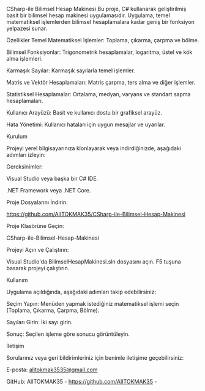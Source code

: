CSharp-ile Bilimsel Hesap Makinesi
Bu proje, C# kullanarak geliştirilmiş basit bir bilimsel hesap makinesi uygulamasıdır. Uygulama, temel matematiksel işlemlerden bilimsel hesaplamalara kadar geniş bir fonksiyon yelpazesi sunar.

Özellikler
Temel Matematiksel İşlemler: Toplama, çıkarma, çarpma ve bölme.

Bilimsel Fonksiyonlar: Trigonometrik hesaplamalar, logaritma, üstel ve kök alma işlemleri.

Karmaşık Sayılar: Karmaşık sayılarla temel işlemler.

Matris ve Vektör Hesaplamaları: Matris çarpma, ters alma ve diğer işlemler.

Statistiksel Hesaplamalar: Ortalama, medyan, varyans ve standart sapma hesaplamaları.

Kullanıcı Arayüzü: Basit ve kullanıcı dostu bir grafiksel arayüz.

Hata Yönetimi: Kullanıcı hataları için uygun mesajlar ve uyarılar.

Kurulum

Projeyi yerel bilgisayarınıza klonlayarak veya indirdiğinizde, aşağıdaki adımları izleyin:

Gereksinimler:

Visual Studio veya başka bir C# IDE.

.NET Framework veya .NET Core.

Proje Dosyalarını İndirin:

https://github.com/AlITOKMAK35/CSharp-ile-Bilimsel-Hesap-Makinesi

Proje Klasörüne Geçin:

CSharp-ile-Bilimsel-Hesap-Makinesi

Projeyi Açın ve Çalıştırın:

Visual Studio'da BilimselHesapMakinesi.sln dosyasını açın.
F5 tuşuna basarak projeyi çalıştırın.

Kullanım

Uygulama açıldığında, aşağıdaki adımları takip edebilirsiniz:

Seçim Yapın: Menüden yapmak istediğiniz matematiksel işlemi seçin (Toplama, Çıkarma, Çarpma, Bölme).

Sayıları Girin: İki sayı girin.

Sonuç: Seçilen işleme göre sonucu görüntüleyin.


İletişim

Sorularınız veya geri bildirimleriniz için benimle iletişime geçebilirsiniz:

E-posta: alitokmak3535@gmail.com

GitHub: AlITOKMAK35 - https://github.com/AlITOKMAK35 -

